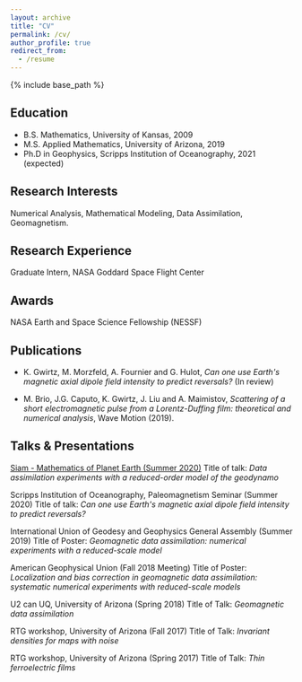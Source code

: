 ```yaml
---
layout: archive
title: "CV"
permalink: /cv/
author_profile: true
redirect_from:
  - /resume
---
```


{% include base_path %}

Education
-----
* B.S. Mathematics, University of Kansas, 2009
* M.S. Applied Mathematics, University of Arizona, 2019
* Ph.D in Geophysics, Scripps Institution of Oceanography, 2021 (expected)

Research Interests
-----
Numerical Analysis, Mathematical Modeling, Data Assimilation, Geomagnetism.

Research Experience
-----
Graduate Intern, NASA Goddard Space Flight Center

Awards
-----
NASA Earth and Space Science Fellowship (NESSF)

Publications
-----
* K. Gwirtz, M. Morzfeld, A. Fournier and G. Hulot, *Can one use Earth's magnetic axial dipole field intensity to predict reversals?*
(In review)

* M. Brio, J.G. Caputo, K. Gwirtz, J. Liu and A. Maimistov, *Scattering of a short
electromagnetic pulse from a Lorentz-Duffing film: theoretical and numerical
analysis*, Wave Motion (2019).


Talks & Presentations
-----
[Siam - Mathematics of Planet Earth (Summer 2020)](https://www.youtube.com/watch?v=hHOs3vbIYio)
Title of talk: *Data assimilation experiments with a reduced-order model of the geodynamo*

Scripps Institution of Oceanography, Paleomagnetism Seminar (Summer 2020)
Title of talk: *Can one use Earth's magnetic axial dipole field intensity to predict reversals?*

International Union of Geodesy and Geophysics General Assembly (Summer 2019)
Title of Poster: *Geomagnetic data assimilation: numerical experiments with a reduced-scale model*

American Geophysical Union (Fall 2018 Meeting) 
Title of Poster: *Localization and bias correction in geomagnetic data assimilation: systematic numerical experiments with reduced-scale models*

U2 can UQ, University of Arizona (Spring 2018)
Title of Talk: *Geomagnetic data assimilation*

RTG workshop, University of Arizona (Fall 2017)
Title of Talk: *Invariant densities for maps with noise*

RTG workshop, University of Arizona (Spring 2017)
Title of Talk: *Thin ferroelectric films*
